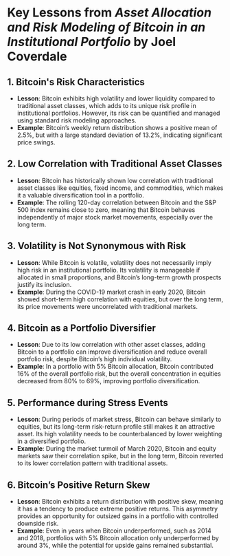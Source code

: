 # Key Lessons from *Asset Allocation and Risk Modeling of Bitcoin in an Institutional Portfolio* by Joel Coverdale

## 1. Bitcoin's Risk Characteristics
- **Lesson**: Bitcoin exhibits high volatility and lower liquidity compared to traditional asset classes, which adds to its unique risk profile in institutional portfolios. However, its risk can be quantified and managed using standard risk modeling approaches.
- **Example**: Bitcoin’s weekly return distribution shows a positive mean of 2.5%, but with a large standard deviation of 13.2%, indicating significant price swings.

## 2. Low Correlation with Traditional Asset Classes
- **Lesson**: Bitcoin has historically shown low correlation with traditional asset classes like equities, fixed income, and commodities, which makes it a valuable diversification tool in a portfolio.
- **Example**: The rolling 120-day correlation between Bitcoin and the S&P 500 index remains close to zero, meaning that Bitcoin behaves independently of major stock market movements, especially over the long term.

## 3. Volatility is Not Synonymous with Risk
- **Lesson**: While Bitcoin is volatile, volatility does not necessarily imply high risk in an institutional portfolio. Its volatility is manageable if allocated in small proportions, and Bitcoin’s long-term growth prospects justify its inclusion.
- **Example**: During the COVID-19 market crash in early 2020, Bitcoin showed short-term high correlation with equities, but over the long term, its price movements were uncorrelated with traditional markets.

## 4. Bitcoin as a Portfolio Diversifier
- **Lesson**: Due to its low correlation with other asset classes, adding Bitcoin to a portfolio can improve diversification and reduce overall portfolio risk, despite Bitcoin’s high individual volatility.
- **Example**: In a portfolio with 5% Bitcoin allocation, Bitcoin contributed 16% of the overall portfolio risk, but the overall concentration in equities decreased from 80% to 69%, improving portfolio diversification.

## 5. Performance during Stress Events
- **Lesson**: During periods of market stress, Bitcoin can behave similarly to equities, but its long-term risk-return profile still makes it an attractive asset. Its high volatility needs to be counterbalanced by lower weighting in a diversified portfolio.
- **Example**: During the market turmoil of March 2020, Bitcoin and equity markets saw their correlation spike, but in the long term, Bitcoin reverted to its lower correlation pattern with traditional assets.

## 6. Bitcoin’s Positive Return Skew
- **Lesson**: Bitcoin exhibits a return distribution with positive skew, meaning it has a tendency to produce extreme positive returns. This asymmetry provides an opportunity for outsized gains in a portfolio with controlled downside risk.
- **Example**: Even in years when Bitcoin underperformed, such as 2014 and 2018, portfolios with 5% Bitcoin allocation only underperformed by around 3%, while the potential for upside gains remained substantial.
